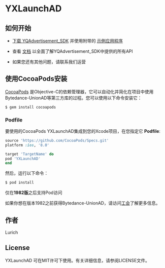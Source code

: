 # YXLaunchAD

## 如何开始

+ [下载 YQAdvertisement_SDK](https://github.com/xiaofu666/YQAdvertisement_SDK) 并使用附带的 [示例应用程序](https://github.com/xiaofu666/YQAdvertisement_SDK/tree/master/Example/YQAdDemo)

+ 查看 [文档](https://github.com/xiaofu666/YQAdvertisement_SDK/blob/master/YXLaunchAD/Document/%E4%BA%91%E8%9C%BB%E5%B9%BF%E5%91%8ASDK-iOS.docx) 以全面了解YQAdvertisement_SDK中提供的所有API

+ 如果您还有其他问题，请联系我们运营


## 使用CocoaPods安装


[CocoaPods](https://cocoapods.org) 是Objective-C的依赖管理器，它可以自动化并简化在项目中使用Bytedance-UnionAD等第三方库的过程。您可以使用以下命令安装它：

```ruby
$ gem install cocoapods
```

### Podfile

要使用的CocoaPods YXLaunchAD集成到您的Xcode项目，在您指定它 **Podfile**:

```ruby
source 'https://github.com/CocoaPods/Specs.git'
platform :ios, '8.0'

target 'TargetName' do
pod 'YXLaunchAD'
end
```
然后，运行以下命令：

```ruby
$ pod install
```

仅在**1982版**之后支持Pod访问

如果你想在版本1982之前获得Bytedance-UnionAD，请访问[工会](http://ad.toutiao.com/union/media)了解更多信息。

## 作者

Lurich

## License

YXLaunchAD 可在MIT许可下使用。有关详细信息，请参阅LICENSE文件。


